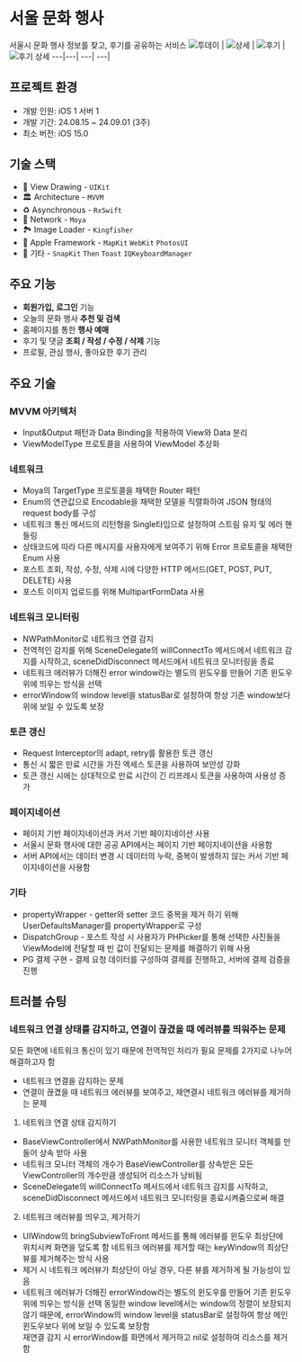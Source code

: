 # 서울 문화 행사
서울시 문화 행사 정보를 찾고, 후기를 공유하는 서비스
![투데이](https://github.com/user-attachments/assets/05dc4549-a57e-4d28-b77c-b2bb504a8c4d) | ![상세](https://github.com/user-attachments/assets/71170376-a80f-42be-b557-b5244724acd3) | ![후기](https://github.com/user-attachments/assets/54959447-bec8-434a-80fc-84f0bb41771a) | ![후기 상세](https://github.com/user-attachments/assets/48a84978-2d92-4b7e-8003-c443907f81dd)
---|---| ---| ---|


## 프로젝트 환경
- 개발 인원: iOS 1 서버 1  
- 개발 기간: 24.08.15 ~ 24.09.01 (3주)  
- 최소 버전: iOS 15.0

## 기술 스택
- 🎨 View Drawing - `UIKit`  
- 🏛️ Architecture - `MVVM`  
- ♻️ Asynchronous - `RxSwift`  
- 📡 Network - `Moya`  
- 🏞️ Image Loader - `Kingfisher`  
- 🍎 Apple Framework - `MapKit` `WebKit` `PhotosUI`  
- 🎸 기타 - `SnapKit` `Then` `Toast` `IQKeyboardManager`  

## 주요 기능
- **회원가입, 로그인** 기능
- 오늘의 문화 행사 **추천 및 검색**
- 홈페이지를 통한 **행사 예매**
- 후기 및 댓글 **조회 / 작성 / 수정 / 삭제** 기능
- 프로필, 관심 행사, 좋아요한 후기 관리

## 주요 기술

### MVVM 아키텍처
- Input&Output 패턴과 Data Binding을 적용하여 View와 Data 분리  
- ViewModelType 프로토콜을 사용하여 ViewModel 추상화  
  
### 네트워크  
- Moya의 TargetType 프로토콜을 채택한 Router 패턴  
- Enum의 연관값으로 Encodable을 채택한 모델을 직렬화하여 JSON 형태의 request body를 구성  
- 네트워크 통신 메서드의 리턴형을 Single<Result>타입으로 설정하여 스트림 유지 및 에러 핸들링  
- 상태코드에 따라 다른 메시지를 사용자에게 보여주기 위해 Error 프로토콜을 채택한 Enum 사용  
- 포스트 조회, 작성, 수정, 삭제 시에 다양한 HTTP 메서드(GET, POST, PUT, DELETE) 사용  
- 포스트 이미지 업로드를 위해 MultipartFormData 사용  
  
### 네트워크 모니터링  
- NWPathMonitor로 네트워크 연결 감지  
- 전역적인 감지를 위해 SceneDelegate의 willConnectTo 메서드에서 네트워크 감지를 시작하고, sceneDidDisconnect 메서드에서 네트워크 모니터링을 종료  
- 네트워크 에러뷰가 더해진 error window라는 별도의 윈도우를 만들어 기존 윈도우 위에 띄우는 방식을 선택  
- errorWindow의 window level을 statusBar로 설정하여 항상 기존 window보다 위에 보일 수 있도록 보장  
  
### 토큰 갱신  
- Request Interceptor의 adapt, retry를 활용한 토큰 갱신  
- 통신 시 짧은 만료 시간을 가진 엑세스 토큰을 사용하여 보안성 강화  
- 토큰 갱신 시에는 상대적으로 만료 시간이 긴 리프레시 토큰을 사용하여 사용성 증가  
  
### 페이지네이션  
- 페이지 기반 페이지네이션과 커서 기반 페이지네이션 사용  
- 서울시 문화 행사에 대한 공공 API에서는 페이지 기반 페이지네이션을 사용함  
- 서버 API에서는 데이터 변경 시 데이터의 누락, 중복이 발생하지 않는 커서 기반 페이지네이션을 사용함  
  
### 기타
- propertyWrapper - getter와 setter 코드 중복을 제거 하기 위해 UserDefaultsManager를 propertyWrapper로 구성  
- DispatchGroup - 포스트 작성 시 사용자가 PHPicker를 통해 선택한 사진들을 ViewModel에 전달할 때 빈 값이 전달되는 문제를 해결하기 위해 사용  
- PG 결제 구현 - 결제 요청 데이터를 구성하여 결제를 진행하고, 서버에 결제 검증을 진행

## 트러블 슈팅

### 네트워크 연결 상태를 감지하고, 연결이 끊겼을 때 에러뷰를 띄워주는 문제

모든 화면에 네트워크 통신이 있기 때문에 전역적인 처리가 필요
문제를 2가지로 나누어 해결하고자 함

- 네트워크 연결을 감지하는 문제
- 연결이 끊겼을 때 네트워크 에러뷰를 보여주고,  재연결시 네트워크 에러뷰를 제거하는 문제
 
1. 네트워크 연결 상태 감지하기

- BaseViewController에서 NWPathMonitor를 사용한 네트워크 모니터 객체를 만들어 상속 받아 사용
- 네트워크 모니터 객체의 개수가 BaseViewController를 상속받은 모든 ViewController의 개수만큼 생성되어 리소스가 낭비됨
- SceneDelegate의 willConnectTo 메서드에서 네트워크 감지를 시작하고, sceneDidDisconnect 메서드에서 네트워크 모니터링을 종료시켜줌으로써 해결

 2. 네트워크 에러뷰를 띄우고, 제거하기
 
- UIWindow의 bringSubviewToFront 메서드를 통해 에러뷰를 윈도우 최상단에 위치시켜 화면을 덮도록 함
네트워크 에러뷰를 제거할 때는 keyWindow의 최상단 뷰를 제거해주는 방식 사용
- 제거 시 네트워크 에러뷰가 최상단이 아닐 경우, 다른 뷰를 제거하게 될 가능성이 있음
- 네트워크 에러뷰가 더해진 errorWindow라는 별도의 윈도우를 만들어 기존 윈도우 위에 띄우는 방식을 선택
동일한 window level에서는 window의 정렬이 보장되지 않기 때문에, errorWindow의 window level을 statusBar로 설정하여 항상 메인 윈도우보다 위에 보일 수 있도록 보장함  
재연결 감지 시 errorWindow를 화면에서 제거하고 nil로 설정하여 리소스를 제거함
